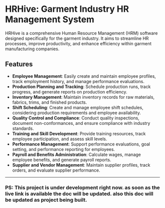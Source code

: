 # HRHive: Garment Industry HR Management System

HRHive is a comprehensive Human Resource Management (HRM) software designed specifically for the garment industry. It aims to streamline HR processes, improve productivity, and enhance efficiency within garment manufacturing companies.

## Features
- **Employee Management**: Easily create and maintain employee profiles, track employment history, and manage performance evaluations.
- **Production Planning and Tracking**: Schedule production runs, track progress, and generate reports on production efficiency.
- **Inventory Management**: Maintain inventory records for raw materials, fabrics, trims, and finished products.
- **Shift Scheduling**: Create and manage employee shift schedules, considering production requirements and employee availability.
- **Quality Control and Compliance**: Conduct quality inspections, document non-conformances, and ensure compliance with industry standards.
- **Training and Skill Development**: Provide training resources, track employee participation, and assess skill levels.
- **Performance Management**: Support performance evaluations, goal setting, and performance reporting for employees.
- **Payroll and Benefits Administration**: Calculate wages, manage employee benefits, and generate payroll reports.
- **Supplier and Vendor Management**: Maintain supplier profiles, track orders, and evaluate supplier performance.

---

### PS: This project is under development right now. as soon as the live link is available the doc will be updated. also this doc will be updated as project being built.